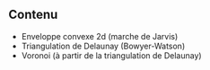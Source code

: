 ## Contenu
- Enveloppe convexe 2d (marche de Jarvis)
- Triangulation de Delaunay (Bowyer-Watson)
- Voronoi (à partir de la triangulation de Delaunay)
